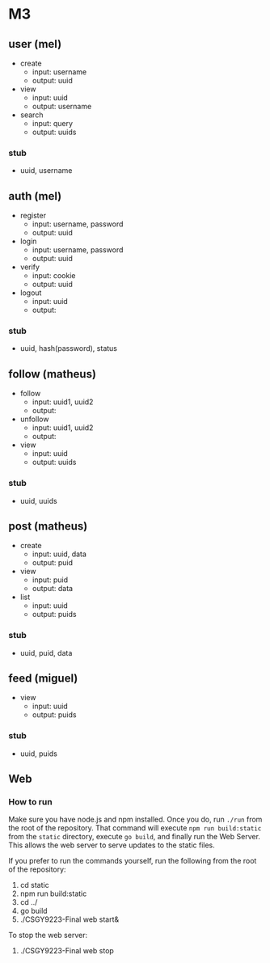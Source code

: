 # M3

## user (mel)
* create
  * input: username
  * output: uuid
* view
  * input: uuid
  * output: username
* search
  * input: query
  * output: uuids

### stub
* uuid, username

## auth (mel)
* register
  * input: username, password
  * output: uuid
* login
  * input: username, password
  * output: uuid
* verify
  * input: cookie
  * output: uuid
* logout
  * input: uuid
  * output:

### stub
* uuid, hash(password), status

## follow (matheus)
* follow
  * input: uuid1, uuid2
  * output:
* unfollow
  * input: uuid1, uuid2
  * output:
* view
  * input: uuid
  * output: uuids

### stub
* uuid, uuids

## post (matheus)
* create
  * input: uuid, data
  * output: puid
* view
  * input: puid
  * output: data
* list
  * input: uuid
  * output: puids

### stub
* uuid, puid, data

## feed (miguel)
* view
  * input: uuid
  * output: puids

### stub
* uuid, puids


## Web
### How to run
Make sure you have node.js and npm installed. Once you do, run `./run` from the root of the repository.
That command will execute `npm run build:static` from the `static` directory, execute `go build`, and finally run the Web Server. This allows the web server to serve updates to the static files.

If you prefer to run the commands yourself, run the following from the root of the repository:
1. cd static
1. npm run build:static
1. cd ../
1. go build
1. ./CSGY9223-Final web start&

To stop the web server:
1. ./CSGY9223-Final web stop